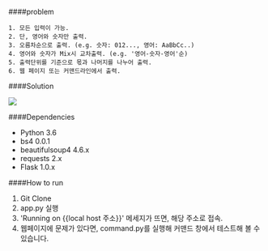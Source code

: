 

####problem

    1. 모든 입력이 가능.
    2. 단, 영어와 숫자만 출력.
    3. 오름차순으로 출력. (e.g. 숫자: 012..., 영어: AaBbCc..)
    4. 영어와 숫자가 Mix시 교차출력. (e.g. '영어-숫자-영어'순)
    5. 출력단위를 기준으로 몫과 나머지를 나누어 출력.
    6. 웹 페이지 또는 커맨드라인에서 출력.

####Solution

<img src="https://github.com/minh364/HTML_THEIF/blob/master/image/screenshot.png"/>

####Dependencies
- Python 3.6
- bs4 0.0.1
- beautifulsoup4 4.6.x
- requests 2.x
- Flask 1.0.x

####How to run
1. Git Clone
2. app.py 실행
3. 'Running on {{local host 주소}}' 메세지가 뜨면, 해당 주소로 접속.
4. 웹페이지에 문제가 있다면, command.py를 실행해 커맨드 창에서 테스트해 볼 수 있습니다.